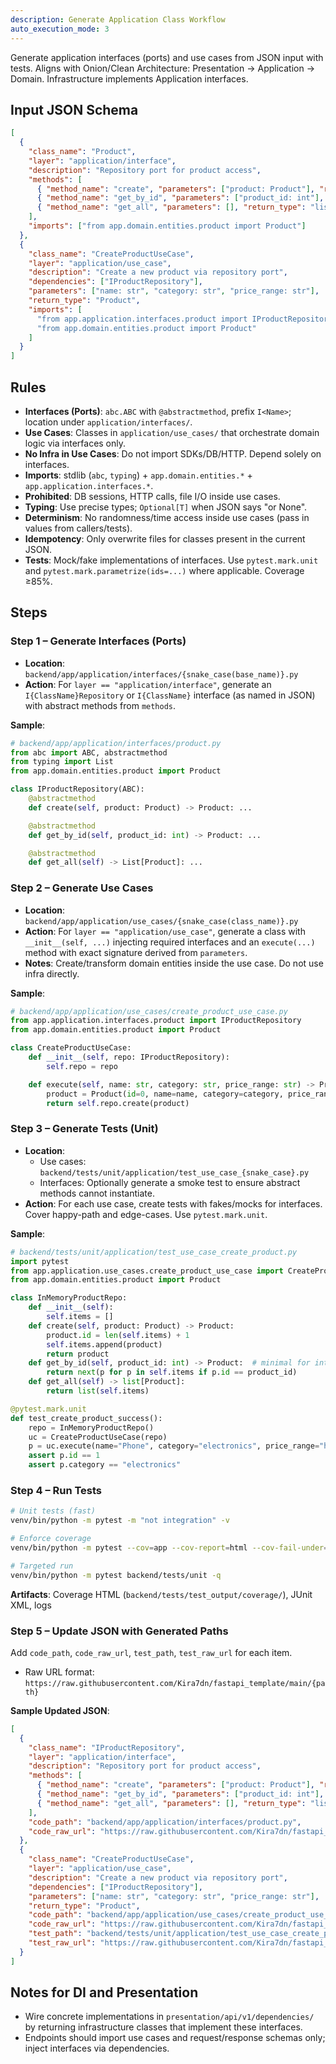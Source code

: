 ```yaml
---
description: Generate Application Class Workflow
auto_execution_mode: 3
---
```


Generate application interfaces (ports) and use cases from JSON input with tests. Aligns with Onion/Clean Architecture: Presentation → Application → Domain. Infrastructure implements Application interfaces.

## Input JSON Schema

```json
[
  {
    "class_name": "Product",
    "layer": "application/interface",
    "description": "Repository port for product access",
    "methods": [
      { "method_name": "create", "parameters": ["product: Product"], "return_type": "Product" },
      { "method_name": "get_by_id", "parameters": ["product_id: int"], "return_type": "Product" },
      { "method_name": "get_all", "parameters": [], "return_type": "list[Product]" }
    ],
    "imports": ["from app.domain.entities.product import Product"]
  },
  {
    "class_name": "CreateProductUseCase",
    "layer": "application/use_case",
    "description": "Create a new product via repository port",
    "dependencies": ["IProductRepository"],
    "parameters": ["name: str", "category: str", "price_range: str"],
    "return_type": "Product",
    "imports": [
      "from app.application.interfaces.product import IProductRepository",
      "from app.domain.entities.product import Product"
    ]
  }
]
```

## Rules

- **Interfaces (Ports)**: `abc.ABC` with `@abstractmethod`, prefix `I<Name>`; location under `application/interfaces/`.
- **Use Cases**: Classes in `application/use_cases/` that orchestrate domain logic via interfaces only.
- **No Infra in Use Cases**: Do not import SDKs/DB/HTTP. Depend solely on interfaces.
- **Imports**: stdlib (`abc`, `typing`) + `app.domain.entities.*` + `app.application.interfaces.*`.
- **Prohibited**: DB sessions, HTTP calls, file I/O inside use cases.
- **Typing**: Use precise types; `Optional[T]` when JSON says "or None".
- **Determinism**: No randomness/time access inside use cases (pass in values from callers/tests).
- **Idempotency**: Only overwrite files for classes present in the current JSON.
- **Tests**: Mock/fake implementations of interfaces. Use `pytest.mark.unit` and `pytest.mark.parametrize(ids=...)` where applicable. Coverage ≥85%.

## Steps

### Step 1 – Generate Interfaces (Ports)

- **Location**: `backend/app/application/interfaces/{snake_case(base_name)}.py`
- **Action**: For `layer == "application/interface"`, generate an `I{ClassName}Repository` or `I{ClassName}` interface (as named in JSON) with abstract methods from `methods`.

**Sample**:

```python
# backend/app/application/interfaces/product.py
from abc import ABC, abstractmethod
from typing import List
from app.domain.entities.product import Product

class IProductRepository(ABC):
    @abstractmethod
    def create(self, product: Product) -> Product: ...

    @abstractmethod
    def get_by_id(self, product_id: int) -> Product: ...

    @abstractmethod
    def get_all(self) -> List[Product]: ...
```

### Step 2 – Generate Use Cases

- **Location**: `backend/app/application/use_cases/{snake_case(class_name)}.py`
- **Action**: For `layer == "application/use_case"`, generate a class with `__init__(self, ...)` injecting required interfaces and an `execute(...)` method with exact signature derived from `parameters`.
- **Notes**: Create/transform domain entities inside the use case. Do not use infra directly.

**Sample**:

```python
# backend/app/application/use_cases/create_product_use_case.py
from app.application.interfaces.product import IProductRepository
from app.domain.entities.product import Product

class CreateProductUseCase:
    def __init__(self, repo: IProductRepository):
        self.repo = repo

    def execute(self, name: str, category: str, price_range: str) -> Product:
        product = Product(id=0, name=name, category=category, price_range=price_range)
        return self.repo.create(product)
```

### Step 3 – Generate Tests (Unit)

- **Location**:
  - Use cases: `backend/tests/unit/application/test_use_case_{snake_case}.py`
  - Interfaces: Optionally generate a smoke test to ensure abstract methods cannot instantiate.
- **Action**: For each use case, create tests with fakes/mocks for interfaces. Cover happy-path and edge-cases. Use `pytest.mark.unit`.

**Sample**:

```python
# backend/tests/unit/application/test_use_case_create_product.py
import pytest
from app.application.use_cases.create_product_use_case import CreateProductUseCase
from app.domain.entities.product import Product

class InMemoryProductRepo:
    def __init__(self):
        self.items = []
    def create(self, product: Product) -> Product:
        product.id = len(self.items) + 1
        self.items.append(product)
        return product
    def get_by_id(self, product_id: int) -> Product:  # minimal for interface parity in tests
        return next(p for p in self.items if p.id == product_id)
    def get_all(self) -> list[Product]:
        return list(self.items)

@pytest.mark.unit
def test_create_product_success():
    repo = InMemoryProductRepo()
    uc = CreateProductUseCase(repo)
    p = uc.execute(name="Phone", category="electronics", price_range="high")
    assert p.id == 1
    assert p.category == "electronics"
```

### Step 4 – Run Tests

```bash
# Unit tests (fast)
venv/bin/python -m pytest -m "not integration" -v

# Enforce coverage
venv/bin/python -m pytest --cov=app --cov-report=html --cov-fail-under=85

# Targeted run
venv/bin/python -m pytest backend/tests/unit -q
```

**Artifacts**: Coverage HTML (`backend/tests/test_output/coverage/`), JUnit XML, logs

### Step 5 – Update JSON with Generated Paths

Add `code_path`, `code_raw_url`, `test_path`, `test_raw_url` for each item.

- Raw URL format: `https://raw.githubusercontent.com/Kira7dn/fastapi_template/main/{path}`

**Sample Updated JSON**:

```json
[
  {
    "class_name": "IProductRepository",
    "layer": "application/interface",
    "description": "Repository port for product access",
    "methods": [
      { "method_name": "create", "parameters": ["product: Product"], "return_type": "Product" },
      { "method_name": "get_by_id", "parameters": ["product_id: int"], "return_type": "Product" },
      { "method_name": "get_all", "parameters": [], "return_type": "list[Product]" }
    ],
    "code_path": "backend/app/application/interfaces/product.py",
    "code_raw_url": "https://raw.githubusercontent.com/Kira7dn/fastapi_template/main/backend/app/application/interfaces/product.py"
  },
  {
    "class_name": "CreateProductUseCase",
    "layer": "application/use_case",
    "description": "Create a new product via repository port",
    "dependencies": ["IProductRepository"],
    "parameters": ["name: str", "category: str", "price_range: str"],
    "return_type": "Product",
    "code_path": "backend/app/application/use_cases/create_product_use_case.py",
    "code_raw_url": "https://raw.githubusercontent.com/Kira7dn/fastapi_template/main/backend/app/application/use_cases/create_product_use_case.py",
    "test_path": "backend/tests/unit/application/test_use_case_create_product.py",
    "test_raw_url": "https://raw.githubusercontent.com/Kira7dn/fastapi_template/main/backend/tests/unit/application/test_use_case_create_product.py"
  }
]
```

## Notes for DI and Presentation

- Wire concrete implementations in `presentation/api/v1/dependencies/` by returning infrastructure classes that implement these interfaces.
- Endpoints should import use cases and request/response schemas only; inject interfaces via dependencies.
